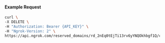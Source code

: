 <!-- Code generated for API Clients. DO NOT EDIT. -->

#### Example Request

```bash
curl \
-X DELETE \
-H "Authorization: Bearer {API_KEY}" \
-H "Ngrok-Version: 2" \
https://api.ngrok.com/reserved_domains/rd_2nEq0tEjTi13rv6yYNQOkhbgf1Q/certificate_management_policy
```
